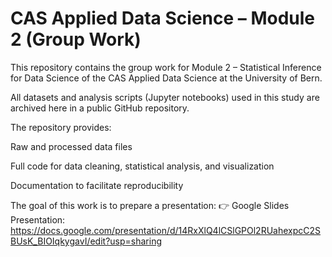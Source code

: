 # CAS Applied Data Science – Module 2 (Group Work)
This repository contains the group work for Module 2 – Statistical Inference for Data Science of the CAS Applied Data Science at the University of Bern.

All datasets and analysis scripts (Jupyter notebooks) used in this study are archived here in a public GitHub repository.

The repository provides:

Raw and processed data files

Full code for data cleaning, statistical analysis, and visualization

Documentation to facilitate reproducibility

The goal of this work is to prepare a presentation:
👉 Google Slides Presentation: https://docs.google.com/presentation/d/14RxXlQ4lCSlGPOl2RUahexpcC2SBUsK_BIOIqkygavI/edit?usp=sharing
